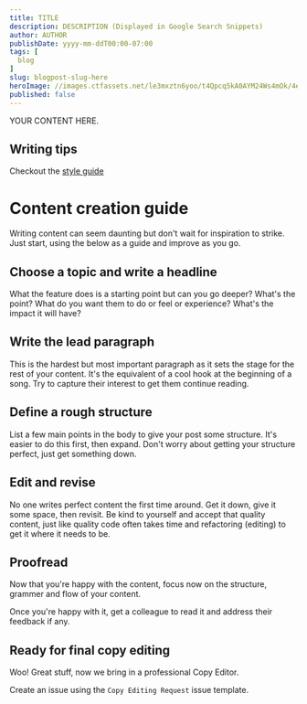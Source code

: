```yaml
---
title: TITLE
description: DESCRIPTION (Displayed in Google Search Snippets)
author: AUTHOR
publishDate: yyyy-mm-ddT00:00-07:00
tags: [
  blog
]
slug: blogpost-slug-here
heroImage: //images.ctfassets.net/le3mxztn6yoo/t4Qpcq5kA0AYM24Ws4mOk/4edf5502a936bbec90c262fa00355aed/sourcegraph-mark.png
published: false
---
```


YOUR CONTENT HERE.

## Writing tips

Checkout the [style guide](STYLEGUIDE.md)

# Content creation guide

Writing content can seem daunting but don't wait for inspiration to strike. Just start, using the below as a guide and improve as you go.

## Choose a topic and write a headline

What the feature does is a starting point but can you go deeper? What's the point? What do you want them to do or feel or experience? What's the impact it will have?

## Write the lead paragraph

This is the hardest but most important paragraph as it sets the stage for the rest of your content. It's the equivalent of a cool hook at the beginning of a song. Try to capture their interest to get them continue reading.

## Define a rough structure

List a few main points in the body to give your post some structure. It's easier to do this first, then expand. Don't worry about getting your structure perfect, just get something down.

## Edit and revise

No one writes perfect content the first time around. Get it down, give it some space, then revisit. Be kind to yourself and accept that quality content, just like quality code often takes time and refactoring (editing) to get it where it needs to be.

## Proofread

Now that you're happy with the content, focus now on the structure, grammer and flow of your content.

Once you're happy with it, get a colleague to read it and address their feedback if any.

## Ready for final copy editing

Woo! Great stuff, now we bring in a professional Copy Editor.

Create an issue using the `Copy Editing Request` issue template.
